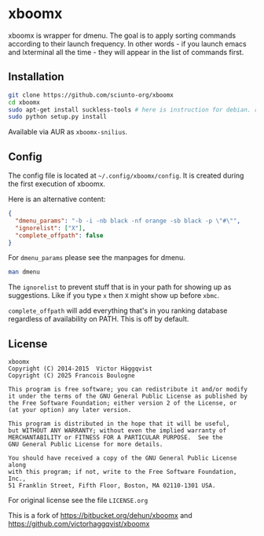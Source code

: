 # xboomx

xboomx is wrapper for dmenu. The goal is to apply sorting commands according to their launch frequency. In other words - if you launch emacs and lxterminal all the time - they will appear in the list of commands first.

## Installation
```sh
git clone https://github.com/sciunto-org/xboomx
cd xboomx
sudo apt-get install suckless-tools # here is instruction for debian. really we need only dmenu
sudo python setup.py install
```

Available via AUR as `xboomx-snilius`.

## Config
The config file is located at `~/.config/xboomx/config`. It is created during the first execution of xboomx.


Here is an alternative content:
```json
{
  "dmenu_params": "-b -i -nb black -nf orange -sb black -p \"#\"",
  "ignorelist": ["X"],
  "complete_offpath": false
}
```

For `dmenu_params` please see the manpages for dmenu.
```sh
man dmenu
```

The `ignorelist` to prevent stuff that is in your path for showing up as suggestions. Like if you type `x` then `X` might show up before `xbmc`.

`complete_offpath` will add everything that's in you ranking database regardless of availability on PATH. This is off by default.

## License

    xboomx
    Copyright (C) 2014-2015  Victor Häggqvist
    Copyright (C) 2025 Francois Boulogne

    This program is free software; you can redistribute it and/or modify
    it under the terms of the GNU General Public License as published by
    the Free Software Foundation; either version 2 of the License, or
    (at your option) any later version.

    This program is distributed in the hope that it will be useful,
    but WITHOUT ANY WARRANTY; without even the implied warranty of
    MERCHANTABILITY or FITNESS FOR A PARTICULAR PURPOSE.  See the
    GNU General Public License for more details.

    You should have received a copy of the GNU General Public License along
    with this program; if not, write to the Free Software Foundation, Inc.,
    51 Franklin Street, Fifth Floor, Boston, MA 02110-1301 USA.

For original license see the file `LICENSE.org`

This is a fork of https://bitbucket.org/dehun/xboomx and https://github.com/victorhaggqvist/xboomx
